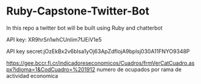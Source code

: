 # Ruby-Capstone-Twitter-Bot
In this repo a twitter bot will be built using Ruby and chatterbot


API key: XR9hrSn1whCUnIim7fJEiV1e5

API key secret:jOzEkBx2v6bIsa1yOj63ApZdfIojA9bplsj030A11FNYO9348P

https://gee.bccr.fi.cr/indicadoreseconomicos/Cuadros/frmVerCatCuadro.aspx?idioma=1&CodCuadro=%201912 numero de ocupados por rama de actividad economica